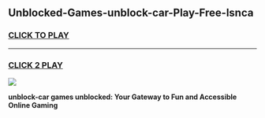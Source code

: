
## Unblocked-Games-unblock-car-Play-Free-lsnca
<h3>
<a href="https://premium76.site?title=unblock-car&ref=18A1">CLICK TO PLAY</a></h3>
<hr>

<h3>
<a href="https://premium76.site?title=unblock-car&ref=18A1">CLICK 2 PLAY</a>
  
</h3>

<a href="https://premium76.site?title=unblock-car&ref=18A1"><img src="https://clearcache.store/games.png"></a>


**unblock-car games unblocked: Your Gateway to Fun and Accessible Online Gaming**
